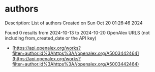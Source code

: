 # authors
Description: List of authors
Created on Sun Oct 20 01:26:46 2024

Found 0 results from 2024-10-13 to 2024-10-20
OpenAlex URLS (not including from_created_date or the API key)
- [https://api.openalex.org/works?filter=author.id%3Ahttps%3A//openalex.org/A5003442464](https://api.openalex.org/works?filter=author.id%3Ahttps%3A//openalex.org/A5003442464)

